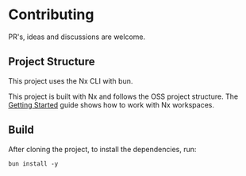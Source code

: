 # Contributing

PR's, ideas and discussions are welcome.

## Project Structure

This project uses the Nx CLI with bun.

This project is built with Nx and follows the OSS project structure. The [Getting Started](https://nx.dev/angular/getting-started/what-is-nx) guide shows how to work with Nx workspaces.

## Build

After cloning the project, to install the dependencies, run:

```
bun install -y
```

